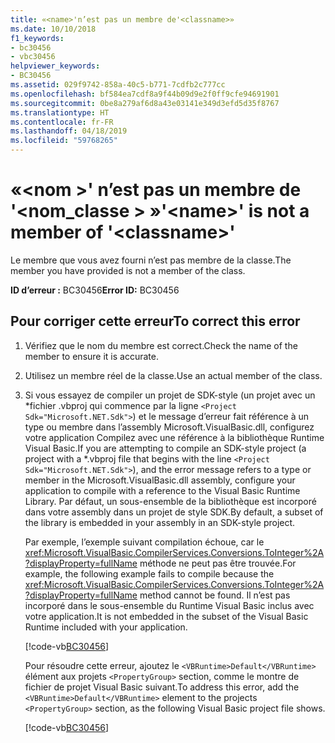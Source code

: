```yaml
---
title: «<name>'n’est pas un membre de'<classname>»
ms.date: 10/10/2018
f1_keywords:
- bc30456
- vbc30456
helpviewer_keywords:
- BC30456
ms.assetid: 029f9742-858a-40c5-b771-7cdfb2c777cc
ms.openlocfilehash: bf584ea7cdf8a9f44b09d9e2f0ff9cfe94691901
ms.sourcegitcommit: 0be8a279af6d8a43e03141e349d3efd5d35f8767
ms.translationtype: HT
ms.contentlocale: fr-FR
ms.lasthandoff: 04/18/2019
ms.locfileid: "59768265"
---
```

# <a name="name-is-not-a-member-of-classname"></a><span data-ttu-id="c1d9f-102">«\<nom >' n’est pas un membre de '\<nom_classe > »</span><span class="sxs-lookup"><span data-stu-id="c1d9f-102">'\<name>' is not a member of '\<classname>'</span></span>
<span data-ttu-id="c1d9f-103">Le membre que vous avez fourni n’est pas membre de la classe.</span><span class="sxs-lookup"><span data-stu-id="c1d9f-103">The member you have provided is not a member of the class.</span></span>  
  
 <span data-ttu-id="c1d9f-104">**ID d’erreur :** BC30456</span><span class="sxs-lookup"><span data-stu-id="c1d9f-104">**Error ID:** BC30456</span></span>  
  
## <a name="to-correct-this-error"></a><span data-ttu-id="c1d9f-105">Pour corriger cette erreur</span><span class="sxs-lookup"><span data-stu-id="c1d9f-105">To correct this error</span></span>  
  
1. <span data-ttu-id="c1d9f-106">Vérifiez que le nom du membre est correct.</span><span class="sxs-lookup"><span data-stu-id="c1d9f-106">Check the name of the member to ensure it is accurate.</span></span>  
  
2. <span data-ttu-id="c1d9f-107">Utilisez un membre réel de la classe.</span><span class="sxs-lookup"><span data-stu-id="c1d9f-107">Use an actual member of the class.</span></span>

3. <span data-ttu-id="c1d9f-108">Si vous essayez de compiler un projet de SDK-style (un projet avec un \*fichier .vbproj qui commence par la ligne `<Project Sdk="Microsoft.NET.Sdk">`) et le message d’erreur fait référence à un type ou membre dans l’assembly Microsoft.VisualBasic.dll, configurez votre application Compilez avec une référence à la bibliothèque Runtime Visual Basic.</span><span class="sxs-lookup"><span data-stu-id="c1d9f-108">If you are attempting to compile an SDK-style project (a project with a \*.vbproj file that begins with the line `<Project Sdk="Microsoft.NET.Sdk">`), and the error message refers to a type or member in the Microsoft.VisualBasic.dll assembly, configure your application to compile with a reference to the Visual Basic Runtime Library.</span></span> <span data-ttu-id="c1d9f-109">Par défaut, un sous-ensemble de la bibliothèque est incorporé dans votre assembly dans un projet de style SDK.</span><span class="sxs-lookup"><span data-stu-id="c1d9f-109">By default, a subset of the library is embedded in your assembly in an SDK-style project.</span></span>

   <span data-ttu-id="c1d9f-110">Par exemple, l’exemple suivant compilation échoue, car le <xref:Microsoft.VisualBasic.CompilerServices.Conversions.ToInteger%2A?displayProperty=fullName> méthode ne peut pas être trouvée.</span><span class="sxs-lookup"><span data-stu-id="c1d9f-110">For example, the following example fails to compile because the <xref:Microsoft.VisualBasic.CompilerServices.Conversions.ToInteger%2A?displayProperty=fullName> method cannot be found.</span></span> <span data-ttu-id="c1d9f-111">Il n’est pas incorporé dans le sous-ensemble du Runtime Visual Basic inclus avec votre application.</span><span class="sxs-lookup"><span data-stu-id="c1d9f-111">It is not embedded in the subset of the Visual Basic Runtime included with your application.</span></span>  

   [!code-vb[BC30456](~/samples/snippets/visualbasic/language-reference/error-messages/bc30456/program.vb)]

   <span data-ttu-id="c1d9f-112">Pour résoudre cette erreur, ajoutez le `<VBRuntime>Default</VBRuntime>` élément aux projets `<PropertyGroup>` section, comme le montre de fichier de projet Visual Basic suivant.</span><span class="sxs-lookup"><span data-stu-id="c1d9f-112">To address this error, add the `<VBRuntime>Default</VBRuntime>` element to the projects `<PropertyGroup>` section, as the following Visual Basic project file shows.</span></span>

   [!code-vb[BC30456](~/samples/snippets/visualbasic/language-reference/error-messages/bc30456/bc30456.vbproj?highlight=6)]
